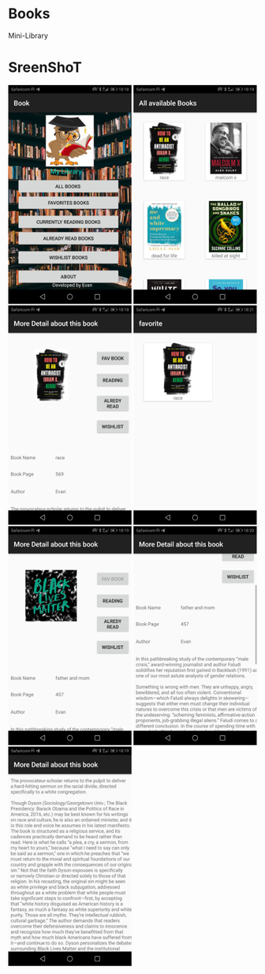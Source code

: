 # Books
Mini-Library




# SreenShoT
<img src="Screenshot/homes.jpg" width="250"> <img src="Screenshot/all books.jpg" width="250"> <img src="Screenshot/book type.jpg" width="250"> <img src="Screenshot/fav.jpg" width="250"> <img src="Screenshot/more bbooks.jpg" width="250"> <img src="Screenshot/more readings.jpg" width="250"> <img src="Screenshot/readings.jpg" width="250">

